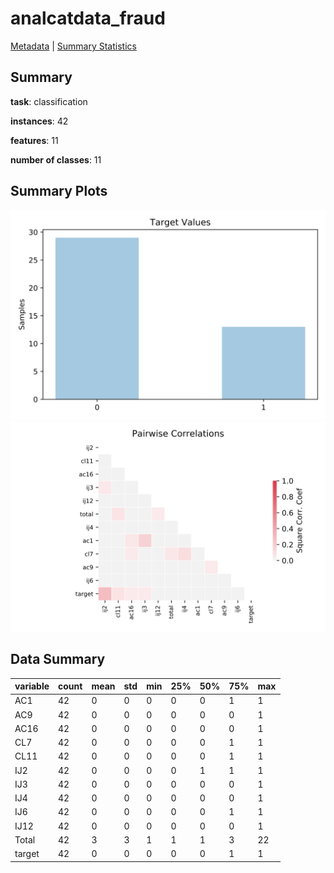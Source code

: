 # analcatdata_fraud

[Metadata](metadata.yaml) | [Summary Statistics](summary_stats.csv)

## Summary

**task**: classification

**instances**: 42

**features**: 11

**number of classes**: 11

## Summary Plots

![Labels](label.svg)
![Corr](corr.svg)

## Data Summary

|	variable	|	count	|	mean	|	std	|	min	|	25%	|	50%	|	75%	|	max|
| --- | --- | --- | --- | --- | --- | --- | --- | --- |
|	AC1	|	42	|	0	|	0	|	0	|	0	|	0	|	1	|	1
|	AC9	|	42	|	0	|	0	|	0	|	0	|	0	|	0	|	1
|	AC16	|	42	|	0	|	0	|	0	|	0	|	0	|	0	|	1
|	CL7	|	42	|	0	|	0	|	0	|	0	|	0	|	1	|	1
|	CL11	|	42	|	0	|	0	|	0	|	0	|	0	|	1	|	1
|	IJ2	|	42	|	0	|	0	|	0	|	0	|	1	|	1	|	1
|	IJ3	|	42	|	0	|	0	|	0	|	0	|	0	|	0	|	1
|	IJ4	|	42	|	0	|	0	|	0	|	0	|	0	|	0	|	1
|	IJ6	|	42	|	0	|	0	|	0	|	0	|	0	|	1	|	1
|	IJ12	|	42	|	0	|	0	|	0	|	0	|	0	|	0	|	1
|	Total	|	42	|	3	|	3	|	1	|	1	|	1	|	3	|	22
|	target	|	42	|	0	|	0	|	0	|	0	|	0	|	1	|	1
